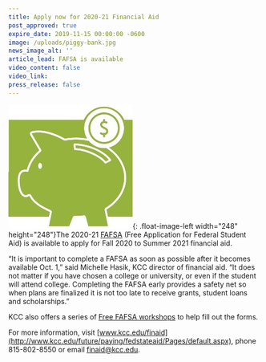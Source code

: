 ```yaml
---
title: Apply now for 2020-21 Financial Aid
post_approved: true
expire_date: 2019-11-15 00:00:00 -0600
image: /uploads/piggy-bank.jpg
news_image_alt: ''
article_lead: FAFSA is available
video_content: false
video_link:
press_release: false
---
```


![](/uploads/piggy-bank---copy-1.jpg){: .float-image-left width="248" height="248"}The 2020-21 [FAFSA](https://studentaid.ed.gov/sa/fafsa)&nbsp;(Free Application for Federal Student Aid) is available to apply for Fall 2020 to Summer 2021 financial aid.

“It is important to complete a FAFSA as soon as possible after it becomes available Oct. 1,” said Michelle Hasik, KCC director of financial aid. “It does not matter if you have chosen a college or university, or even if the student will attend college. Completing the FAFSA early provides a safety net so when plans are finalized it is not too late to receive grants, student loans and scholarships.”

KCC also offers a series of [Free FAFSA workshops](http://www.kcc.edu/future/paying/fedstateaid/Pages/fafsa-scholarship-workshops.aspx)&nbsp;to help fill out the forms.

For more information, visit&nbsp;[www.kcc.edu/finaid](http://www.kcc.edu/future/paying/fedstateaid/Pages/default.aspx), phone 815-802-8550 or email&nbsp;[finaid@kcc.edu](mailto:finaid@kcc.edu).&nbsp;
